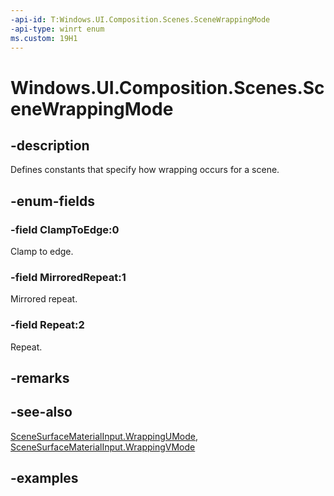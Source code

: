 ```yaml
---
-api-id: T:Windows.UI.Composition.Scenes.SceneWrappingMode
-api-type: winrt enum
ms.custom: 19H1
---
```


<!-- Enumeration syntax.
public enum SceneWrappingMode : int 
-->

# Windows.UI.Composition.Scenes.SceneWrappingMode

## -description

Defines constants that specify how wrapping occurs for a scene.



## -enum-fields

### -field ClampToEdge:0

Clamp to edge.

### -field MirroredRepeat:1

Mirrored repeat.

### -field Repeat:2

Repeat.

## -remarks

## -see-also

[SceneSurfaceMaterialInput.WrappingUMode](scenesurfacematerialinput_wrappingumode.md), [SceneSurfaceMaterialInput.WrappingVMode](scenesurfacematerialinput_wrappingvmode.md)

## -examples
